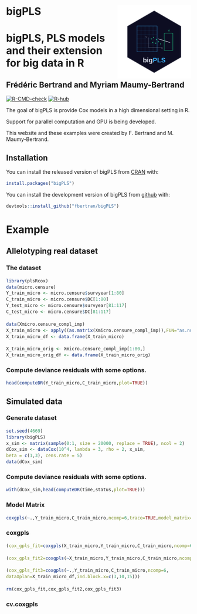 <!-- README.md is generated from README.Rmd. Please edit that file -->




# bigPLS <img src="man/figures/logo_bigPLS.svg" align="right" width="200"/>

# bigPLS, PLS models and their extension for big data in R
## Frédéric Bertrand and Myriam Maumy-Bertrand

<!-- badges: start -->
[![R-CMD-check](https://github.com/fbertran/bigPLS/actions/workflows/R-CMD-check.yaml/badge.svg)](https://github.com/fbertran/bigPLS/actions/workflows/R-CMD-check.yaml)
[![R-hub](https://github.com/fbertran/bigPLS/actions/workflows/rhub.yaml/badge.svg)](https://github.com/fbertran/bigPLS/actions/workflows/rhub.yaml)
<!-- badges: end -->


The goal of bigPLS is provide Cox models in a high dimensional setting in R.



Support for parallel computation and GPU is being developed.


This website and these examples were created by F. Bertrand and M. Maumy-Bertrand.

## Installation

You can install the released version of bigPLS from [CRAN](https://CRAN.R-project.org) with:


``` r
install.packages("bigPLS")
```

You can install the development version of bigPLS from [github](https://github.com) with:


``` r
devtools::install_github("fbertran/bigPLS")
```

# Example

## Allelotyping real dataset

### The dataset


``` r
library(plsRcox)
data(micro.censure)
Y_train_micro <- micro.censure$survyear[1:80]
C_train_micro <- micro.censure$DC[1:80]
Y_test_micro <- micro.censure$survyear[81:117]
C_test_micro <- micro.censure$DC[81:117]

data(Xmicro.censure_compl_imp)
X_train_micro <- apply((as.matrix(Xmicro.censure_compl_imp)),FUN="as.numeric",MARGIN=2)[1:80,]
X_train_micro_df <- data.frame(X_train_micro)

X_train_micro_orig <- Xmicro.censure_compl_imp[1:80,]
X_train_micro_orig_df <- data.frame(X_train_micro_orig)
```

### Compute deviance residuals with some options.


``` r
head(computeDR(Y_train_micro,C_train_micro,plot=TRUE))
```

## Simulated data

### Generate dataset


``` r
set.seed(4669)
library(bigPLS)
x_sim <- matrix(sample(0:1, size = 20000, replace = TRUE), ncol = 2)
dCox_sim <- dataCox(10^4, lambda = 3, rho = 2, x_sim,
beta = c(1,3), cens.rate = 5)
data(dCox_sim)
```

### Compute deviance residuals with some options.


``` r
with(dCox_sim,head(computeDR(time,status,plot=TRUE)))
```

### Model Matrix


``` r
coxgpls(~.,Y_train_micro,C_train_micro,ncomp=6,trace=TRUE,model_matrix=TRUE,dataXplan = X_train_micro_orig_df,ind.block.x=c(3,10,20))
```

### coxgpls


``` r
(cox_gpls_fit=coxgpls(X_train_micro,Y_train_micro,C_train_micro,ncomp=6,ind.block.x=c(3,10,15)))

(cox_gpls_fit2=coxgpls(~X_train_micro,Y_train_micro,C_train_micro,ncomp=6,ind.block.x=c(3,10,15)))

(cox_gpls_fit3=coxgpls(~.,Y_train_micro,C_train_micro,ncomp=6,
dataXplan=X_train_micro_df,ind.block.x=c(3,10,15)))

rm(cox_gpls_fit,cox_gpls_fit2,cox_gpls_fit3)
```

### cv.coxgpls










































